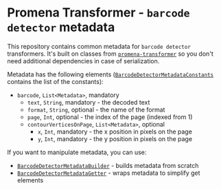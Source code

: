 # Promena Transformer - `barcode detector` metadata
This repository contains common metadata for `barcode detector` transformers. It's built on classes from [`promena-transformer`](https://gitlab.office.beone.pl/promena/promena/tree/master/base/promena-transformer) so you don't need additional dependencies in case of serialization.

Metadata has the following elements ([`BarcodeDetectorMetadataConstants`](./src/main/kotlin/pl/beone/promena/transformer/barcodedetector/metadata/BarcodeDetectorMetadataConstants.kt) contains the list of the constants):
* `barcode`, `List<Metadata>`, mandatory
    * `text`, `String`, mandatory - the decoded text
    * `format`, `String`, optional - the name of the format
    * `page`, `Int`, optional - the index of the page (indexed from 1)
    * `contourVerticesOnPage`, `List<Metadata>`, optional 
        * `x`, `Int`, mandatory - the x position in pixels on the page
        * `y`, `Int`, mandatory - the y position in pixels on the page
        
If you want to manipulate metadata, you can use:
* [`BarcodeDetectorMetadataBuilder`](./src/main/kotlin/pl/beone/promena/transformer/barcodedetector/metadata/BarcodeDetectorMetadataBuilder.kt) - builds metadata from scratch
* [`BarcodeDetectorMetadataGetter`](./src/main/kotlin/pl/beone/promena/transformer/barcodedetector/metadata/BarcodeDetectorMetadataGetter.kt) - wraps metadata to simplify get elements